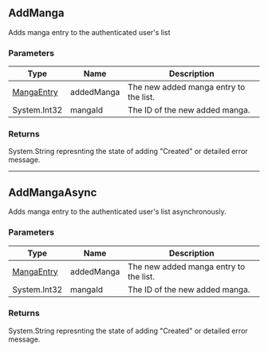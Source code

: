 ## AddManga
Adds manga entry to the authenticated user's list

### Parameters

| Type | Name | Description |
| ---- | ---- | ----------- |
| [MangaEntry] | addedManga | The new added manga entry to the list. |
| System.Int32 | mangaId | The ID of the new added manga. |

### Returns
System.String represnting the state of adding "Created" or detailed error message.

-------

## AddMangaAsync
Adds manga entry to the authenticated user's list asynchronously.

### Parameters

| Type | Name | Description |
| ---- | ---- | ----------- |
| [MangaEntry] | addedManga | The new added manga entry to the list. |
| System.Int32 | mangaId | The ID of the new added manga. |

### Returns
System.String represnting the state of adding "Created" or detailed error message.

[MangaEntry]: <https://github.com/i3dprogrammer/myanimelistAPI-wrapper/blob/master/docs/Dto/MangaEntry.md#mangaentry>
